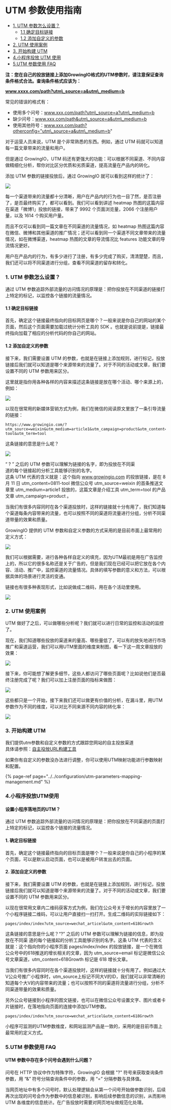 # UTM 参数使用指南

* [1. UTM 参数怎么设置？](utm-parameters.md#1)
  * [1.1 确定目标链接](utm-parameters.md#11)
  * [1.2 添加自定义的参数](utm-parameters.md#12)
* [2. UTM 使用案例](utm-parameters.md#2)
* [3. 开始构建 UTM](utm-parameters.md#3)
* [4.小程序投放 UTM 使用](utm-parameters.md#set-utm-parameters)
* [5.UTM 参数使用 FAQ](utm-parameters.md#set-utm-parameters-1)

**注：您在自己的投放链接上添加GrowingIO格式的UTM参数时，请注意保证查询条件格式合法。查询条件格式应该为：**

**www.xxxx.com/path?utm\_source=a&utm\_medium=b**

常见的错误的格式有：

* 使用多个问号：www.xxx.com/path?utm\_source=a?utm\_medium=b 
* 缺少问号：www.xxx.com/path&utm\_source=a&utm\_medium=b 
* 使用其他符号：www.xxx.com/path?otherconfig="utm\_source=a&utm\_medium=b"

对于运营人员来说，UTM 是个非常熟悉的东西。例如，通过 UTM 码就可以知道每一篇文章带来的流量和用户。

但是通过 GrowingIO，UTM 码还有更强大的功能：可以根据不同渠道、不同内容做精细化分析，帮你对比区分优质和劣质渠道，提高流量在产品内的转化。

添加 UTM 参数的链接投放后，通过 GrowingIO 就可以看到这样的统计了：

![](https://docs.growingio.com/.gitbook/assets/utm1.jpeg)

每一个渠道带来的流量都十分清晰，用户在产品内的行为也一目了然，是否注册了，是否最终购买了，都可以看到。我们可以看到讲述 heatmap 热图的这篇内容在渠道「微博1」投放的链接，带来了 9992 个页面浏览量，2066 个注册用户量，以及 1614 个购买用户量。

而且不仅可以看到同一篇文章在不同渠道的流量情况，如 heatmap 热图这篇内容在微信、微博和其他渠道的推广情况；还可以看到同一个渠道不同文章带来的流量情况，如在微博渠道，heatmap 热图的文章的导流情况比 features 功能文章的导流情况更好。

用户在产品内的行为，有多少进行了注册，有多少完成了购买，清清楚楚，而且，我们还可以将不同渠道进行分组，查看不同渠道的留存和转化。

### 1. UTM 参数怎么设置？ <a id="1"></a>

通过 UTM 参数追踪外部流量的访问情况的原理是：把你投放在不同渠道的链接打上特定的标记，以监控各个链接的流量情况。

#### 1.1 确定目标链接 <a id="11"></a>

首先，确定这个链接最终指向的目标网页是哪个？一般来说是你自己的网站的某个页面，然后这个页面需要加载过统计分析工具的 SDK 。也就是说前提是，链接最终指向加载了相应的分析代码的你自己的网站。

#### 1.2 添加自定义的参数 <a id="12"></a>

接下来，我们需要设置 UTM 的参数，也就是在链接上添加规则，进行标记，投放链接后我们就可以知道是哪个来源带来的流量了。对于不同的活动或文章，我们要设置不同的 UTM 参数用来区分。

这里就是指你用各种各样的内容来描述这条链接是放在哪个活动、哪个来源上的，例如：

![](https://docs.growingio.com/.gitbook/assets/utm2.jpeg)

以现在很常用的新媒体营销方式为例，我们在微信的阅读原文里放了一条引导流量的链接：

```text
https://www.growingio.com/?utm_source=weixin&utm_medium=article1&utm_campaign=product&utm_content=0811-tool&utm_term=tool
```

这条链接的意思是什么呢？

![](https://docs.growingio.com/.gitbook/assets/utm3.jpeg)

“ ? ” 之后的 UTM 参数可以理解为链接的名字，即为投放在不同渠  
道的每个链接起的分析工具能够识别的名字。  
这条 UTM 代表的含义就是：这个指向 www.growingio.com 的投放链接，是在 8 月 11 日 utm\_content=0811-tool 微信公众号 utm\_source=weixin 的首条推送文章里 utm\_medium=article1 投放的，这篇文章是介绍工具 utm\_term=tool 的产品文章 utm\_campaign=product 。

当我们有很多内容同时在各个渠道投放时，这样的链接就十分有用了，我们知道每个渠道每条内容带来的流量，也可以按照不同的渠道将流量进行分组，分析不同渠道带量的效果和质量。

GrowingIO 提供的 UTM 参数和自定义参数的方式采用的是目前市面上最常用的定义方式：

![](https://docs.growingio.com/.gitbook/assets/utm4.jpeg)

我们可以根据需要，进行各种各样自定义的填充，因为UTM最初是用在广告监控上的，所以它的很多名称还是关于广告的，但是我们现在已经可以把它放在各个内容、活动、推广中，监控渠道的流量情况。具体的填写参数的意义和方法，可以根据具体的场景进行灵活的变通。

链接也有很多种表现形式，比如说做成二维码，用在各个活动里使用。

![](https://docs.growingio.com/.gitbook/assets/utm5.jpeg)

### 2. UTM 使用案例 <a id="2"></a>

UTM 做好了之后，可以做哪些分析呢？我们就可以进行日常的监控和活动的监控了。

现在，我们知道哪些投放的渠道来的量高、哪些量低了，可以有的放矢地进行市场推广和渠道运营，我们可以用UTM里面的维度来制图，看一下这一周文章投放的效果：

![](https://docs.growingio.com/.gitbook/assets/utm8.jpeg)

接下来，你可能想了解更多细节，这些人都访问了哪些页面呢？比如说他们是否最终注册完成了呢？我们可以加上注册页面的指标来做图：

![](https://docs.growingio.com/.gitbook/assets/utm9.jpeg)

这些都只是一个开始，接下来我们还可以做更有价值的分析，在漏斗里，用UTM参数作为不同的维度，可以对比不同来源不同内容的转化率：

![](https://docs.growingio.com/.gitbook/assets/utm10.jpeg)

### 3. 开始构建 UTM <a id="3"></a>

我们提供utm参数和自定义参数的方式跟踪您网站的自主投放渠道  
具体请参照：[自主投放URL构建工具](https://assets.growingio.com/help/doc/%E8%AF%A5%E6%96%87%E6%A1%A3%E7%94%A8%E6%9D%A5%E7%94%9F%E6%88%90%E6%8A%95%E6%94%BEURL_V2.0.xlsm)

如果你有自定义的参数没办法进行调整，你可以使用UTM映射功能进行参数映射和配置。

{% page-ref page="../../configuration/utm-parameters-mapping-management.md" %}

### 4.小程序投放UTM使用 <a id="set-utm-parameters"></a>

#### 设置小程序落地页的UTM？

通过 UTM 参数追踪外部流量的访问情况的原理是：把你投放在不同渠道的页面打上特定的标记，以监控各个链接的流量情况。

#### 1. 确定目标链接 <a id="1&#x786E;&#x5B9A;&#x76EE;&#x6807;&#x94FE;&#x63A5;"></a>

首先，确定这个链接最终指向的目标页面是哪个？一般来说是你自己的小程序的某个页面，可以是默认启动页面，也可以是被用户转发出去的页面。

#### 2. 添加自定义的参数 <a id="2&#x6DFB;&#x52A0;&#x81EA;&#x5B9A;&#x4E49;&#x7684;&#x53C2;&#x6570;"></a>

接下来，我们需要设置 UTM 的参数，也就是在链接上添加规则，进行标记，投放链接后我们就可以知道是哪个来源带来的流量了。对于不同的活动或文章，我们要设置不同的 UTM 参数用来区分。

以现在很常用文章内二维码获客方式为例，我们在公众号关于增长的内容里放了一个小程序链接二维码，可以让用户直接扫一扫打开。生成二维码的实际链接如下：

```text
pages/index/index?utm_source=wechat_articel&utm_content=618Growth
```

这条链接的意思是什么呢？“?” 之后的 UTM 参数可以理解为链接的信息，即为投放在不同渠 道的每个链接起的分析工具能够识别的名字。这条 UTM 代表的含义就是：这个指向你的小程序页面 pages/index/index 的投放链接，是一个在微信公众号中的618推送的增长相关的文章，因为 utm\_source=email 标记是微信公众号文章渠道，utm\_content=618Growth 标记是 618 增长文章。

当我们有很多内容同时在各个渠道投放时，这样的链接就十分有用了。例如通过大V公众号推广小程序时，utm\_source上标记不同大V的ID，我们就可以非常清晰的知道每个大V的内容带来的流量；也可以按照不同的渠道将流量进行分组，分析不同渠道带量的效果和质量。

另外公众号链接到小程序的图文链接，也可以在微信公众号设置文字、图片或者卡片链接时，在落地指向页面的连接中添加UTM参数。

```text
pages/index/index?utm_source=wechat_articel&utm_content=618Growth
```

小程序可监测的UTM参数维度，和网站监测产品是一致的，采用的是目前市面上最常用的定义方式。

### 5.UTM 参数使用 FAQ <a id="set-utm-parameters"></a>

#### UTM 参数中存在多个问号会遇到什么问题？

问号在 HTTP 协议中作为特殊字符，GrowingIO 会根据 "?" 符号来获取查询条件参数，用 “&” 符号分隔查询条件中的参数，用 “=” 分隔参数与具体值。

当网页地址中有多个问号时，默认处理逻辑会从第一个问号开始做参数识别，后续再次出现的问号会作为参数中的信息被识别，影响后续参数信息的识别，从而影响 UTM 各维度的信息统计。在广告投放时需要对网页地址做规范化处理。

#### 





